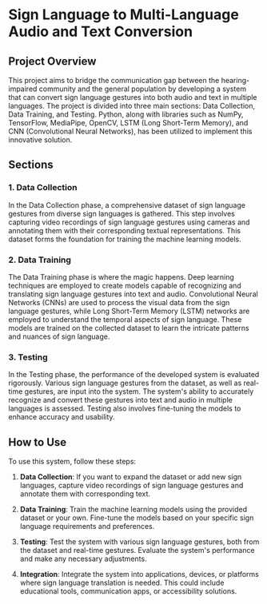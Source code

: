 # Sign Language to Multi-Language Audio and Text Conversion

## Project Overview

This project aims to bridge the communication gap between the hearing-impaired community and the general population by developing a system that can convert sign language gestures into both audio and text in multiple languages. The project is divided into three main sections: Data Collection, Data Training, and Testing. Python, along with libraries such as NumPy, TensorFlow, MediaPipe, OpenCV, LSTM (Long Short-Term Memory), and CNN (Convolutional Neural Networks), has been utilized to implement this innovative solution.

## Sections

### 1. Data Collection

In the Data Collection phase, a comprehensive dataset of sign language gestures from diverse sign languages is gathered. This step involves capturing video recordings of sign language gestures using cameras and annotating them with their corresponding textual representations. This dataset forms the foundation for training the machine learning models.

### 2. Data Training

The Data Training phase is where the magic happens. Deep learning techniques are employed to create models capable of recognizing and translating sign language gestures into text and audio. Convolutional Neural Networks (CNNs) are used to process the visual data from the sign language gestures, while Long Short-Term Memory (LSTM) networks are employed to understand the temporal aspects of sign language. These models are trained on the collected dataset to learn the intricate patterns and nuances of sign language.

### 3. Testing

In the Testing phase, the performance of the developed system is evaluated rigorously. Various sign language gestures from the dataset, as well as real-time gestures, are input into the system. The system's ability to accurately recognize and convert these gestures into text and audio in multiple languages is assessed. Testing also involves fine-tuning the models to enhance accuracy and usability.

## How to Use

To use this system, follow these steps:

1. **Data Collection**: If you want to expand the dataset or add new sign languages, capture video recordings of sign language gestures and annotate them with corresponding text.

2. **Data Training**: Train the machine learning models using the provided dataset or your own. Fine-tune the models based on your specific sign language requirements and preferences.

3. **Testing**: Test the system with various sign language gestures, both from the dataset and real-time gestures. Evaluate the system's performance and make any necessary adjustments.

4. **Integration**: Integrate the system into applications, devices, or platforms where sign language translation is needed. This could include educational tools, communication apps, or accessibility solutions.
